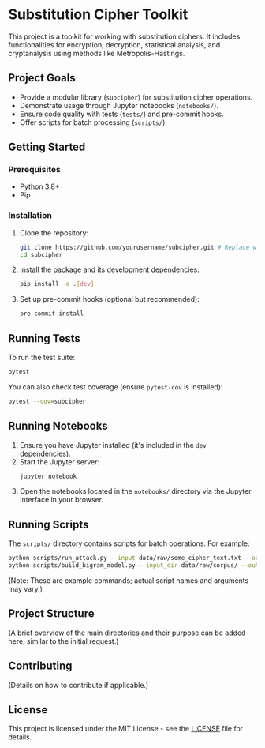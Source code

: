 # Substitution Cipher Toolkit

This project is a toolkit for working with substitution ciphers. It includes functionalities for encryption, decryption, statistical analysis, and cryptanalysis using methods like Metropolis-Hastings.

## Project Goals

- Provide a modular library (`subcipher`) for substitution cipher operations.
- Demonstrate usage through Jupyter notebooks (`notebooks/`).
- Ensure code quality with tests (`tests/`) and pre-commit hooks.
- Offer scripts for batch processing (`scripts/`).

## Getting Started

### Prerequisites

- Python 3.8+
- Pip

### Installation

1. Clone the repository:
   ```bash
   git clone https://github.com/yourusername/subcipher.git # Replace with actual URL
   cd subcipher
   ```
2. Install the package and its development dependencies:
   ```bash
   pip install -e .[dev]
   ```
3. Set up pre-commit hooks (optional but recommended):
   ```bash
   pre-commit install
   ```

## Running Tests

To run the test suite:

```bash
pytest
```

You can also check test coverage (ensure `pytest-cov` is installed):

```bash
pytest --cov=subcipher
```

## Running Notebooks

1. Ensure you have Jupyter installed (it's included in the `dev` dependencies).
2. Start the Jupyter server:
   ```bash
   jupyter notebook
   ```
3. Open the notebooks located in the `notebooks/` directory via the Jupyter interface in your browser.

## Running Scripts

The `scripts/` directory contains scripts for batch operations. For example:

```bash
python scripts/run_attack.py --input data/raw/some_cipher_text.txt --output exports/solved_cipher.txt
python scripts/build_bigram_model.py --input_dir data/raw/corpus/ --output_model data/model/bigram_matrix.npy
```

(Note: These are example commands; actual script names and arguments may vary.)

## Project Structure

(A brief overview of the main directories and their purpose can be added here, similar to the initial request.)

## Contributing

(Details on how to contribute if applicable.)

## License

This project is licensed under the MIT License - see the [LICENSE](LICENSE) file for details.
